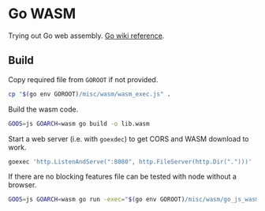 # Go WASM

Trying out Go web assembly. [Go wiki
reference](https://github.com/golang/go/wiki/WebAssembly).

## Build

Copy required file from `GOROOT` if not provided.

```sh
cp "$(go env GOROOT)/misc/wasm/wasm_exec.js" .
```

Build the wasm code.

```sh
GOOS=js GOARCH=wasm go build -o lib.wasm
```

Start a web server (i.e. with `goexdec`) to get CORS and WASM download to work.

```sh
goexec 'http.ListenAndServe(":8080", http.FileServer(http.Dir(".")))'
```

If there are no blocking features file can be tested with node without a
browser.

```sh
GOOS=js GOARCH=wasm go run -exec="$(go env GOROOT)/misc/wasm/go_js_wasm_exec" .
```
